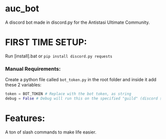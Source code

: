 # auc_bot
A discord bot made in discord.py for the Antistasi Ultimate Community.

# FIRST TIME SETUP:
Run [install].bat
or
`pip install discord.py requests`

### Manual Requirements:
Create a python file called `bot_token.py` in the root folder and inside it add these 2 variables:
```py
token = BOT_TOKEN # Replace with the bot token, as string
debug = False # Debug will run this on the specified "guild" (discord server) that is set in config.py. This means that slash commands and such will only sync with that "guild". Right now it's set to my testing server
```

# Features:
A ton of slash commands to make life easier.
